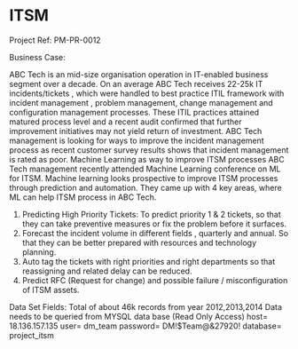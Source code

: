 # ITSM

Project Ref: PM-PR-0012 

Business Case: 

ABC Tech is an mid-size organisation operation in IT-enabled business 
segment over a decade. On an average ABC Tech receives 22-25k IT 
incidents/tickets , which were handled to best practice ITIL framework 
with incident management , problem management, change management 
and configuration management processes. These ITIL practices attained 
matured process level and a recent audit confirmed that further 
improvement initiatives may not yield return of investment. 
ABC Tech management is looking for ways to improve the incident 
management process as recent customer survey results shows that 
incident management is rated as poor. 
Machine Learning as way to improve ITSM processes 
ABC Tech management recently attended Machine Learning conference on 
ML for ITSM. 
Machine learning looks prospective to improve ITSM processes through 
prediction and automation. They came up with 4 key areas, where ML can 
help ITSM process in ABC Tech. 
1. Predicting High Priority Tickets: To predict priority 1 & 2 tickets, so 
that they can take preventive measures or fix the problem before 
it surfaces. 
2. Forecast the incident volume in different fields , quarterly and 
annual. So that they can be better prepared with resources and 
technology planning. 
3. Auto tag the tickets with right priorities and right departments so 
that reassigning and related delay can be reduced. 
4. Predict RFC (Request for change) and possible failure / 
misconfiguration of ITSM assets.

Data Set Fields: 
Total of about 46k records from year 2012,2013,2014 
Data needs to be queried from MYSQL data base (Read Only Access) 
host= 18.136.157.135 
user= dm_team 
password= DM!$Team@&27920! 
database= project_itsm 
